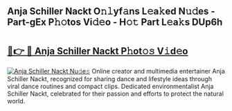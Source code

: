## Anja Schiller Nackt O𝚗𝚕yf𝚊ns L𝚎a𝚔ed N𝚞𝚍es - Part-gEx P𝚑𝚘tos Vi𝚍𝚎o - H𝚘𝚝 Part L𝚎a𝚔s DUp6h

# <h2><a href="http://kf6152.oniu.top/?m=Anja+Schiller+Nackt">🔗👉 🔴 Anja Schiller Nackt P𝚑ot𝚘𝚜 V𝚒d𝚎o</a></h2>

[![Anja Schiller Nackt Nu𝚍e𝚜](https://i.imgur.com/0qMVB7G.gif)](http://kf6152.oniu.top/?m=Anja+Schiller+Nackt)
Online creator and multimedia entertainer Anja Schiller Nackt, recognized for sharing dance and lifestyle ideas through viral dance routines and compact clips. Dedicated environmentalist Anja Schiller Nackt, celebrated for their passion and efforts to protect the natural world.  
